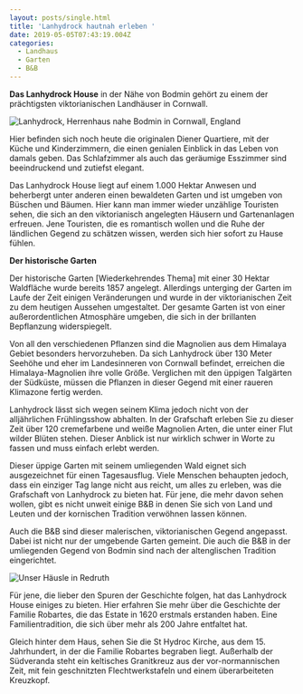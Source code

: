 ```yaml
---
layout: posts/single.html
title: 'Lanhydrock hautnah erleben '
date: 2019-05-05T07:43:19.004Z
categories:
  - Landhaus
  - Garten
  - B&B
---
```

**Das Lanhydrock House** in der Nähe von Bodmin gehört zu einem der prächtigsten viktorianischen Landhäuser in Cornwall. 

![ Lanhydrock, Herrenhaus nahe Bodmin in Cornwall, England](/images/uploads/lanhydrock.jpg " Lanhydrock House")

Hier befinden sich noch heute die originalen Diener Quartiere, mit der Küche und Kinderzimmern, die einen genialen Einblick in das Leben von damals geben. Das Schlafzimmer als auch das geräumige Esszimmer sind beeindruckend und zutiefst elegant. 

Das Lanhydrock House liegt auf einem 1.000 Hektar Anwesen und beherbergt unter anderen einen bewaldeten Garten und ist umgeben von Büschen und Bäumen. Hier kann man immer wieder unzählige Touristen sehen, die sich an den viktorianisch angelegten Häusern und Gartenanlagen erfreuen. Jene Touristen, die es romantisch wollen und die Ruhe der ländlichen Gegend zu schätzen wissen, werden sich hier sofort zu Hause fühlen. 

**Der historische Garten**

Der historische Garten \[Wiederkehrendes Thema]  mit einer 30 Hektar Waldfläche wurde bereits 1857 angelegt. Allerdings unterging der Garten im Laufe der Zeit einigen Veränderungen und wurde in der viktorianischen Zeit zu dem heutigen Aussehen umgestaltet. Der gesamte Garten ist von einer außerordentlichen Atmosphäre umgeben, die sich in der brillanten Bepflanzung widerspiegelt. 

Von all den verschiedenen Pflanzen sind die Magnolien aus dem Himalaya Gebiet besonders hervorzuheben. Da sich Lanhydrock über 130 Meter Seehöhe und eher im Landesinneren von Cornwall befindet, erreichen die Himalaya-Magnolien ihre volle Größe. Verglichen mit den üppigen Talgärten der Südküste, müssen die Pflanzen in dieser Gegend mit einer raueren Klimazone fertig werden.

Lanhydrock lässt sich wegen seinem Klima jedoch nicht von der alljährlichen Frühlingsshow abhalten. In der Grafschaft erleben Sie zu dieser Zeit über 120 cremefarbene und weiße Magnolien Arten, die unter einer Flut wilder Blüten stehen. Dieser Anblick ist nur wirklich schwer in Worte zu fassen und muss einfach erlebt werden.

Dieser üppige Garten mit seinem umliegenden Wald eignet sich ausgezeichnet für einen Tagesausflug. Viele Menschen behaupten jedoch, dass ein einziger Tag lange nicht aus reicht, um alles zu erleben, was die Grafschaft von Lanhydrock zu bieten hat. Für jene, die mehr davon sehen wollen, gibt es nicht unweit einige B&B in denen Sie sich von Land und Leuten und der kornischen Tradition verwöhnen lassen können. 

Auch die B&B sind dieser malerischen, viktorianischen Gegend angepasst. Dabei ist nicht nur der umgebende Garten gemeint. Die auch die B&B in der umliegenden Gegend von Bodmin sind nach der altenglischen Tradition eingerichtet. 

![Unser Häusle in Redruth](/images/uploads/cornish_cottage.jpg "Unser zweihundertjährighes Häusle in Redruth")

Für jene, die lieber den Spuren der Geschichte folgen, hat das Lanhydrock House einiges zu bieten. Hier erfahren Sie mehr über die Geschichte der Familie Robartes, die das Estate in 1620 erstmals erstanden haben. Eine Familientradition, die sich über mehr als 200 Jahre entfaltet hat. 

Gleich hinter dem Haus, sehen Sie die St Hydroc Kirche, aus dem 15. Jahrhundert, in der die Familie Robartes begraben liegt. Außerhalb der Südveranda steht ein keltisches Granitkreuz aus der vor-normannischen Zeit, mit fein geschnitzten Flechtwerkstafeln und einem überarbeiteten Kreuzkopf.

